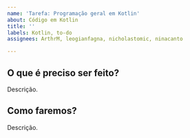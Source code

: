 ```yaml
---
name: 'Tarefa: Programação geral em Kotlin'
about: Código em Kotlin
title: ''
labels: Kotlin, to-do
assignees: ArthrM, leogianfagna, nicholastomic, ninacanto

---
```


## O que é preciso ser feito?
Descrição.

## Como faremos?
Descrição.
